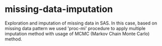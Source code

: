 # missing-data-imputation
Exploration and imputation of missing data in SAS. In this case, based on missing data pattern we used 'proc-mi' procedure to apply multiple imputation method with usage of MCMC (Markov Chain Monte Carlo) method.
